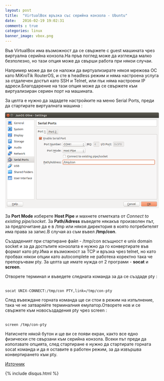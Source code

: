 ```yaml
---
layout: post
title:  "VirtualBox връзка със серийна конзола - Ubuntu"
date:   2016-02-19 19:02:31
comments : true
categories: linux
banner_image: vbox.png
---
```


Във VirtualBox има възможност да се свържете с guest машината чрез виртуална серийна конзола.На пръв поглед може да изглежда малко безполезно, но тази опция може да свърши работа при някои случаи.

Например може да ви се наложи да виртуализирате някоя мрежова ОС като МiKroTik RouterOS, и сте в headless режим и няма настроена услуга за отдалечен достъп като SSH и Telnet, или пък няма настроени IP адреси.Благодарение на тази опция може да се свържете към виртуализиран сериен порт на машината.

За целта е нужно да зададете настройките на меню Serial Ports, преди да стартирате виртуалната машина :

![console](https://github.com/etem/etem.github.io/raw/master/assets/images/vboxconsole.png)


За **Port Mode** изберете **Host Pipe** и махнете отметката от *Connect to existing pipe/socket*.
За **Path/Adress** въведете някакъв произволен път, за предпочитане да е в /tmp или някоя директория в която потребителят има права за запис.В случая аз съм въвел **/tmp/con**.

Създаденият при стартиране файл - /tmp/con всъщност е unix domain socket и за да достъпите конзолата е нужно да го конвертирате във формат като pty.Има и възможност за TCP и връзка чрез telnet, но като пробвах някои опции като autocomplete не работеха коректно така че препоръчвам pty.
За целта ще имате нужда от 2 програми - **socat** и **screen**.

Отворете терминал и въведете следната команда за да се създаде pty : 

<pre><code>
socat UNIX-CONNECT:/tmp/con PTY,link=/tmp/con-pty
</code></pre>

След въвеждане горната команда ще си стои в режим на изпълнение, така че не затваряйте терминалния емулатор.Отворете нов и се свържете към новосъздадения pty чрез screen : 

<pre><code>
screen /tmp/con-pty
</code></pre>

Натиснете някой бутон и ще ви се появи екран, както все едно физически сте свързани към серийна конзола.
Всеки път преди да използвате опцията, след стартиране е нужно да стартирате горната socat команда и да я оставите в работен режим, за да извършва конвертирането към pty.


[Източник](https://automatthias.wordpress.com/2008/09/13/serial-port-in-virtualbox/)

{% include disqus.html %}
